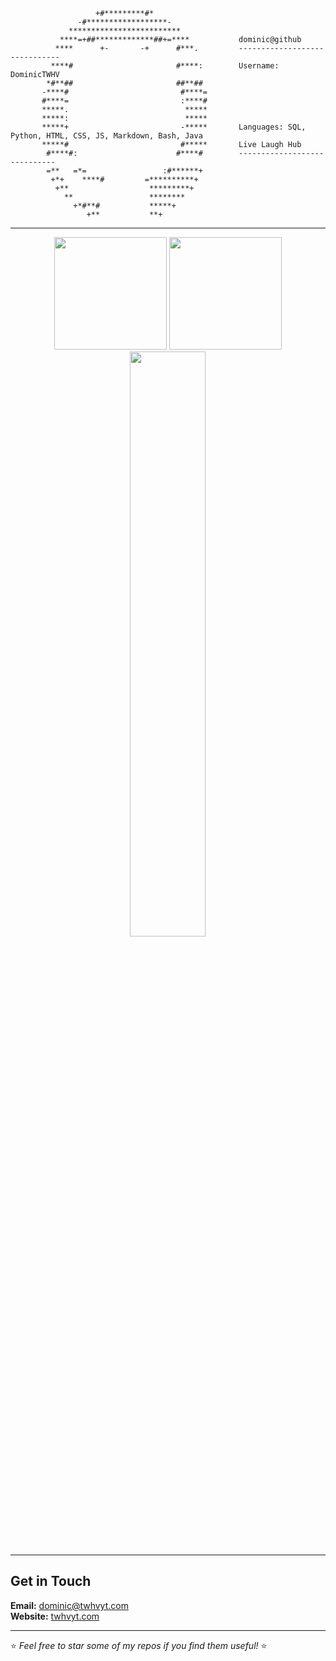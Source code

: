 
```
                   +#*********#*                   
               -#******************-               
             *************************             
           ****=+##*************##+=****           dominic@github
          ****      +-       -+      #***.         ------------------------------
         ****#                       #****:        Username: DominicTWHV
        *#**##                       ##**##        
       -****#                         #****=       
       #****=                         :****#       
       *****.                          *****       
       *****:                          *****       
       *****+                         -*****       Languages: SQL, Python, HTML, CSS, JS, Markdown, Bash, Java
       *****#                         #*****       Live Laugh Hub
        #****#:                      #****#        -----------------------------
        =**   =*=                 :#******+        
         +*+    ****#         =**********+         
          +**                  *********+          
            **                 ********            
              +*#**#           *****+              
                 +**           **+             
```

---

<p align="center">
  <img height="180em" src="https://github-readme-stats.vercel.app/api?username=DominicTWHV&show_icons=true&theme=transparent&count_private=true"/>
  <img height="180em" src="https://github-readme-stats.vercel.app/api/top-langs/?username=DominicTWHV&layout=compact&langs_count=8&theme=transparent"/>
  <img width="49%" src="https://github-readme-streak-stats.herokuapp.com?user=DominicTWHV&theme=transparent&hide_border=true&date_format=j%2Fn%5B%2FY%5D&sideLabels=D9DDC3" /></a>
</p>

---

## Get in Touch  
**Email:** dominic@twhvyt.com  
**Website:** [twhvyt.com](https://twhvyt.com)  

---

⭐️ _Feel free to star some of my repos if you find them useful!_ ⭐️
